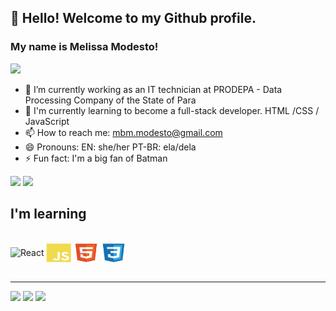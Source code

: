 ## 👋 Hello! Welcome to my Github profile.
### My name is Melissa Modesto!

<!--
  You found a secret! **melissamodesto/melissamodesto** is a ✨ special ✨ repository that you can use to add a README.md to your GitHub profile.
-->

<img src="https://tenor.com/bhNGB.gif" width="50px">

- 🔭 I’m currently working as an IT technician at PRODEPA - Data Processing Company of the State of Para
- 🌱 I'm currently learning to become a full-stack developer. HTML /CSS / JavaScript
- 📫 How to reach me: mbm.modesto@gmail.com
- 😄 Pronouns: EN: she/her PT-BR: ela/dela
- ⚡ Fun fact: I'm a big fan of Batman 

<div>
  <img height="180em" src="https://github-readme-stats.vercel.app/api?username=melissamodesto&show_icons=true&theme=radical&"/>
  <img height="180em" src="https://github-readme-stats.vercel.app/api/top-langs/?username=melissamodesto&layout=compact&langs_count=7&theme=radical"/>
</div>
   
## I'm learning
<div style="display: inline_block"><br>
  <img align="center" alt="React" height="30" width="40" src="https://cdn.jsdelivr.net/gh/devicons/devicon/icons/react/react-original.svg" />
  <img align="center" alt="Js" height="30" width="40" src="https://raw.githubusercontent.com/devicons/devicon/master/icons/javascript/javascript-plain.svg">
  <img align="center" alt="HTML" height="30" width="40" src="https://raw.githubusercontent.com/devicons/devicon/master/icons/html5/html5-original.svg">
  <img align="center" alt="CSS" height="30" width="40" src="https://raw.githubusercontent.com/devicons/devicon/master/icons/css3/css3-original.svg">
</div>
<br />
<hr />
<div>
    <a href="https://www.linkedin.com/in/melissamodesto/" target="_blank"><img src="https://img.shields.io/badge/-LinkedIn-%230077B5?style=for-the-badge&logo=linkedin&logoColor=white" target="_blank"></a> 
    <a href="https://instagram.com/melissamontello" target="_blank"><img src="https://img.shields.io/badge/-Instagram-%23E4405F?style=for-the-badge&logo=instagram&logoColor=white" target="_blank"></a>
    <a href = "mailto:mbm.modesto@gmail.com"><img src="https://img.shields.io/badge/-Gmail-%23333?style=for-the-badge&logo=gmail&logoColor=white" target="_blank"></a>
    
</div>   

